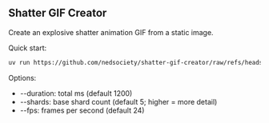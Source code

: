 ## Shatter GIF Creator
Create an explosive shatter animation GIF from a static image.

Quick start:
```bash
uv run https://github.com/nedsociety/shatter-gif-creator/raw/refs/heads/main/shatter.py input.png output.gif
```

Options:
- --duration: total ms (default 1200)
- --shards: base shard count (default 5; higher = more detail)
- --fps: frames per second (default 24)
